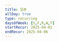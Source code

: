 ```yaml
---
title: 일본
allDay: true
type: recurring
daysOfWeek: [S,F,R,W,T]
startRecur: 2025-04-01
endRecur: 2025-04-06
---
```

